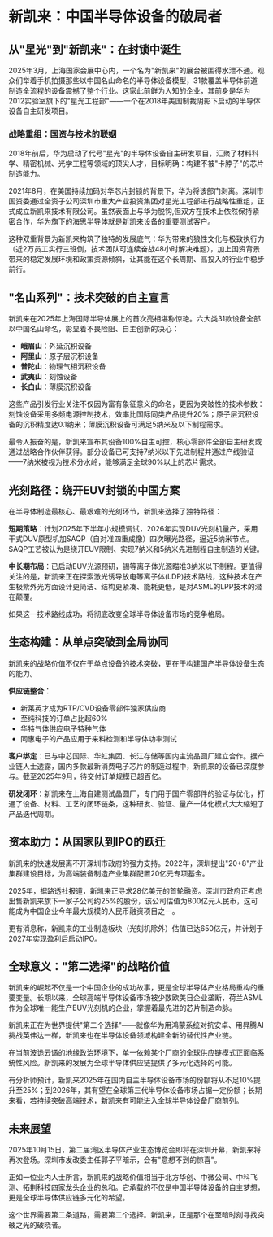 # 新凯来：中国半导体设备的破局者

## 从"星光"到"新凯来"：在封锁中诞生

2025年3月，上海国家会展中心内，一个名为"新凯来"的展台被围得水泄不通。观众们举着手机拍摄那些以中国名山命名的半导体设备模型，31款覆盖半导体前道制造全流程的设备震撼了整个行业。这家此前鲜为人知的企业，其前身是华为2012实验室旗下的"星光工程部"——一个在2018年美国制裁阴影下启动的半导体设备自主研发项目。

### 战略重组：国资与技术的联姻

2018年前后，华为启动了代号"星光"的半导体设备自主研发项目，汇聚了材料科学、精密机械、光学工程等领域的顶尖人才，目标明确：构建不被"卡脖子"的芯片制造能力。

2021年8月，在美国持续加码对华芯片封锁的背景下，华为将该部门剥离。深圳市国资委通过全资子公司深圳市重大产业投资集团对星光工程部进行战略性重组，正式成立新凯来技术有限公司。虽然表面上与华为脱钩,但双方在技术上依然保持紧密合作，华为旗下的海思半导体就是新凯来设备的重要测试客户。

这种双重背景为新凯来构筑了独特的发展底气：华为带来的狼性文化与极致执行力（近2万员工实行三班倒，技术团队可连续奋战48小时解决难题），加上国资背景带来的稳定发展环境和政策资源倾斜，让其能在这个长周期、高投入的行业中稳步前行。

## "名山系列"：技术突破的自主宣言

新凯来在2025年上海国际半导体展上的首次亮相堪称惊艳。六大类31款设备全部以中国名山命名，彰显着不畏险阻、自主创新的决心：

- **峨眉山**：外延沉积设备
- **阿里山**：原子层沉积设备
- **普陀山**：物理气相沉积设备
- **武夷山**：刻蚀设备
- **长白山**：薄膜沉积设备

这些产品引发行业关注不仅因为富有象征意义的命名，更因为突破性的技术参数：刻蚀设备采用多频电源控制技术，效率比国际同类产品提升20%；原子层沉积设备的沉积精度达0.1纳米；薄膜沉积设备可满足5纳米及以下制程需求。

最令人振奋的是，新凯来宣布其设备100%自主可控，核心零部件全部自主研发或通过战略合作伙伴获得。部分设备已可支持7纳米以下先进制程并通过产线验证——7纳米被视为技术分水岭，能够满足全球90%以上的芯片需求。

## 光刻路径：绕开EUV封锁的中国方案

在半导体制造最核心、最艰难的光刻环节，新凯来选择了独特路径：

**短期策略**：计划2025年下半年小规模调试，2026年实现DUV光刻机量产，采用干式DUV原型机加SAQP（自对准四重成像）四次曝光路径，逼近5纳米节点。SAQP工艺被认为是绕开EUV限制、实现7纳米和5纳米先进制程自主制造的关键。

**中长期布局**：已启动EUV光源预研，锡等离子体光源瞄准3纳米以下制程。更值得关注的是，新凯来正在探索激光诱导放电等离子体(LDP)技术路线，这种技术在产生极紫外光方面设计更简洁、结构更紧凑、能耗更低，是对ASML的LPP技术的潜在颠覆。

如果这一技术路线成功，将彻底改变全球半导体设备市场的竞争格局。

## 生态构建：从单点突破到全局协同

新凯来的战略价值不仅在于单点设备的技术突破，更在于构建国产半导体设备生态的能力。

**供应链整合**：
- 新莱英才成为RTP/CVD设备零部件独家供应商
- 至纯科技的订单占比超60%
- 华特气体供应电子特种气体
- 同惠电子的产品应用于来料检测和半导体功率测试

**客户绑定**：已与中芯国际、华虹集团、长江存储等国内主流晶圆厂建立合作。据产业链人士透露，国内多款最新消费电子芯片的制造过程中，新凯来的设备已深度参与。截至2025年9月，待交付订单规模已超百亿。

**研发闭环**：新凯来在上海自建测试晶圆厂，专门用于国产零部件的验证与优化，打通了设备、材料、工艺的闭环链条，这种研发、验证、量产一体化模式大大缩短了产品迭代周期。

## 资本助力：从国家队到IPO的跃迁

新凯来的快速发展离不开深圳市政府的强力支持。2022年，深圳提出"20+8"产业集群建设目标，为高端装备制造产业集群配置20亿元专项基金。

2025年，据路透社报道，新凯来正寻求28亿美元的首轮融资。深圳市政府正考虑出售新凯来旗下一家子公司约25%的股份，该公司估值为800亿元人民币，这可能成为中国企业今年最大规模的人民币融资项目之一。

更有消息称，新凯来的工业制造板块（光刻机除外）估值已达650亿元，并计划于2027年实现盈利后启动IPO。

## 全球意义："第二选择"的战略价值

新凯来的崛起不仅是一个中国企业的成功故事，更是全球半导体产业格局重构的重要变量。长期以来，全球高端半导体设备市场被少数欧美日企业垄断，荷兰ASML作为全球唯一能生产EUV光刻机的企业，掌握着最先进的芯片制造命脉。

新凯来正在为世界提供"第二个选择"——就像华为用鸿蒙系统对抗安卓、用昇腾AI挑战英伟达一样，新凯来也在半导体设备领域构建全新的替代性产业链。

在当前波诡云谲的地缘政治环境下，单一依赖某个厂商的全球供应链模式正面临系统性风险。新凯来的发展为全球半导体供应链提供了多元化选择的可能。

有分析师预计，新凯来2025年在国内自主半导体设备市场的份额将从不足10%提升至25%；到2026年，其有望在全球第三代半导体设备市场占据一定份额；长期来看，若持续突破高端技术，新凯来有可能进入全球半导体设备厂商前列。

## 未来展望

2025年10月15日，第二届湾区半导体产业生态博览会即将在深圳开幕，新凯来将再次登场。深圳市发改委主任郭子平暗示，会有"意想不到的惊喜"。

正如一位业内人士所言，新凯来的战略价值相当于北方华创、中微公司、中科飞测、拓荆科技四家龙头企业的总和。它承载的不仅是中国半导体设备的自主梦想，更是全球半导体供应链多元化的希望。

这个世界需要第二条道路，需要第二个选择。新凯来，正是那个在至暗时刻寻找突破之光的破晓者。